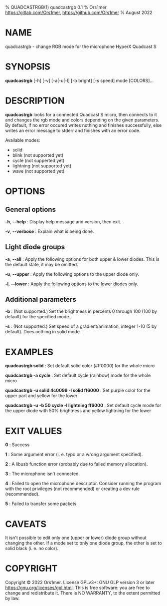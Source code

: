 % QUADCASTRGB(1) quadcastrgb 0.1
% Ors1mer <https://gitlab.com/Ors1mer>, <https://github.com/Ors1mer>
% August 2022

# NAME
quadcastrgb - change RGB mode for the microphone HyperX Quadcast S

# SYNOPSIS
**quadcastrgb** [-h] [-v] [-a|-u|-l] [-b bright] [-s speed] mode [COLORS]...

# DESCRIPTION
**quadcastrgb** looks for a connected Quadcast S micro, then connects to it and
changes the rgb mode and colors depending on the given parameters. By default,
if no error occured writes nothing and finishes successfully, else writes an
error message to stderr and finishes with an error code.

Available modes:  
- solid  
- blink (not supported yet)  
- cycle (not supperted yet)  
- lightning (not supported yet)  
- wave (not supported yet)  

# OPTIONS
## General options
**-h**, **--help**
: Display help message and version, then exit.

**-v**, **--verbose**
: Explain what is being done.

## Light diode groups
**-a**, **--all**
: Apply the following options for both upper & lower diodes.
This is the default state, it may be omitted.

**-u**, **--upper**
: Apply the following options to the upper diode only.

**-l**, **--lower**
: Apply the following options to the lower diodes only.

## Additional parameters
**-b**
: (Not supported.) Set the brightness in percents 0 through 100 (100 by default)
for the specified mode.

**-s**
: (Not supported.) Set speed of a gradient/animation, integer 1-10 (5 by
default). Does nothing in solid mode.

# EXAMPLES
**quadcastrgb solid**
: Set default solid color (#ff0000) for the whole micro

**quadcastrgb -a cycle**
: Set default cycle (rainbow) mode for the whole micro

**quadcastrgb -u solid 4c0099 -l solid ff6000**
: Set purple color for the upper part and yellow for the lower

**quadcastrgb -u -b 50 cycle -l lightning ff6000**
: Set default cycle mode for the upper diode with 50% brightness and yellow
lightning for the lower

# EXIT VALUES
**0**
: Success

**1**
: Some argument error (i. e. typo or a wrong argument specified).

**2**
: A libusb function error (probably due to failed memory allocation).

**3**
: The microphone isn't connected.

**4**
: Failed to open the microphone descriptor. Consider running the program with
the root privileges (not recommended) or creating a dev rule (recommended).

**5**
: Failed to transfer some packets.

# CAVEATS
It isn't possible to edit only one (upper or lower) diode group without
changing the other. If a mode set to only one diode group, the other is set to
solid black (i. e. no color).

# COPYRIGHT
Copyright © 2022 Ors1mer. License GPLv3+: GNU GLP version 3 or later
<https://gnu.org/licenses/gpl.html>. This is free software: you are free to
change and redistribute it. There is NO WARRANTY, to the extent permitted by
law.

